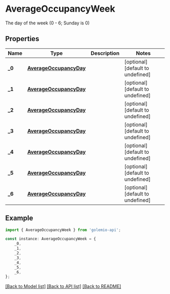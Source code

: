# AverageOccupancyWeek

The day of the week (0 - 6; Sunday is 0)

## Properties

Name | Type | Description | Notes
------------ | ------------- | ------------- | -------------
**_0** | [**AverageOccupancyDay**](AverageOccupancyDay.md) |  | [optional] [default to undefined]
**_1** | [**AverageOccupancyDay**](AverageOccupancyDay.md) |  | [optional] [default to undefined]
**_2** | [**AverageOccupancyDay**](AverageOccupancyDay.md) |  | [optional] [default to undefined]
**_3** | [**AverageOccupancyDay**](AverageOccupancyDay.md) |  | [optional] [default to undefined]
**_4** | [**AverageOccupancyDay**](AverageOccupancyDay.md) |  | [optional] [default to undefined]
**_5** | [**AverageOccupancyDay**](AverageOccupancyDay.md) |  | [optional] [default to undefined]
**_6** | [**AverageOccupancyDay**](AverageOccupancyDay.md) |  | [optional] [default to undefined]

## Example

```typescript
import { AverageOccupancyWeek } from 'golemio-api';

const instance: AverageOccupancyWeek = {
    _0,
    _1,
    _2,
    _3,
    _4,
    _5,
    _6,
};
```

[[Back to Model list]](../README.md#documentation-for-models) [[Back to API list]](../README.md#documentation-for-api-endpoints) [[Back to README]](../README.md)
